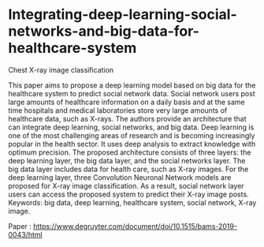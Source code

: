 # Integrating-deep-learning-social-networks-and-big-data-for-healthcare-system
Chest X-ray image classification

This paper aims to propose a deep learning model based on big data for the healthcare system to predict social
network data. Social network users post large amounts of healthcare information on a daily basis and at the
same time hospitals and medical laboratories store very large amounts of healthcare data, such as X-rays. The
authors provide an architecture that can integrate deep learning, social networks, and big data. Deep learning is
one of the most challenging areas of research and is becoming increasingly popular in the health sector. It uses
deep analysis to extract knowledge with optimum precision. The proposed architecture consists of three layers:
the deep learning layer, the big data layer, and the social networks layer. The big data layer includes data for
health care, such as X-ray images. For the deep learning layer, three Convolution Neuronal Network models are
proposed for X-ray image classification. As a result, social network layer users can access the proposed system
to predict their X-ray image posts.
Keywords: big data, deep learning, healthcare system, social network, X-ray image.

Paper : https://www.degruyter.com/document/doi/10.1515/bams-2019-0043/html

